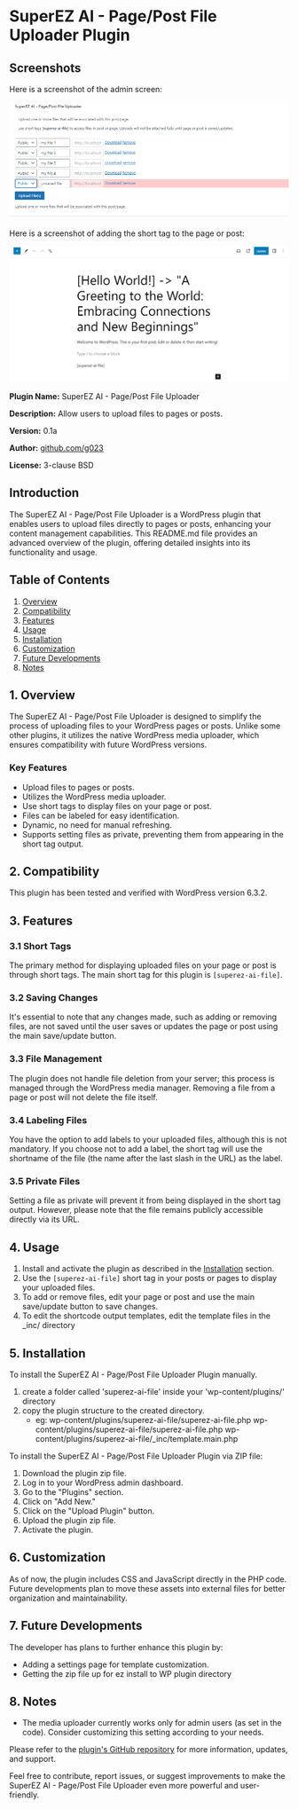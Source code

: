 # SuperEZ AI - Page/Post File Uploader Plugin


## Screenshots

Here is a screenshot of the admin screen:

![Screenshot](https://github.com/g023/SuperEZ-AI-Page-Post-File-Uploader/raw/main/screenshots/admin_screen.png)


Here is a screenshot of adding the short tag to the page or post:

![Screenshot](https://github.com/g023/SuperEZ-AI-Page-Post-File-Uploader/blob/main/screenshots/post_edit.png)


**Plugin Name:** SuperEZ AI - Page/Post File Uploader

**Description:** Allow users to upload files to pages or posts.

**Version:** 0.1a

**Author:** [github.com/g023](https://github.com/g023)

**License:** 3-clause BSD

## Introduction

The SuperEZ AI - Page/Post File Uploader is a WordPress plugin that enables users to upload files directly to pages or posts, enhancing your content management capabilities. This README.md file provides an advanced overview of the plugin, offering detailed insights into its functionality and usage.

## Table of Contents

1. [Overview](#overview)
2. [Compatibility](#compatibility)
3. [Features](#features)
4. [Usage](#usage)
5. [Installation](#installation)
6. [Customization](#customization)
7. [Future Developments](#future-developments)
8. [Notes](#notes)

## 1. Overview

The SuperEZ AI - Page/Post File Uploader is designed to simplify the process of uploading files to your WordPress pages or posts. Unlike some other plugins, it utilizes the native WordPress media uploader, which ensures compatibility with future WordPress versions.

### Key Features

- Upload files to pages or posts.
- Utilizes the WordPress media uploader.
- Use short tags to display files on your page or post.
- Files can be labeled for easy identification.
- Dynamic, no need for manual refreshing.
- Supports setting files as private, preventing them from appearing in the short tag output.

## 2. Compatibility

This plugin has been tested and verified with WordPress version 6.3.2.

## 3. Features

### 3.1 Short Tags

The primary method for displaying uploaded files on your page or post is through short tags. The main short tag for this plugin is `[superez-ai-file]`.

### 3.2 Saving Changes

It's essential to note that any changes made, such as adding or removing files, are not saved until the user saves or updates the page or post using the main save/update button.

### 3.3 File Management

The plugin does not handle file deletion from your server; this process is managed through the WordPress media manager. Removing a file from a page or post will not delete the file itself.

### 3.4 Labeling Files

You have the option to add labels to your uploaded files, although this is not mandatory. If you choose not to add a label, the short tag will use the shortname of the file (the name after the last slash in the URL) as the label.

### 3.5 Private Files

Setting a file as private will prevent it from being displayed in the short tag output. However, please note that the file remains publicly accessible directly via its URL.

## 4. Usage

1. Install and activate the plugin as described in the [Installation](#installation) section.
2. Use the `[superez-ai-file]` short tag in your posts or pages to display your uploaded files.
3. To add or remove files, edit your page or post and use the main save/update button to save changes.
4. To edit the shortcode output templates, edit the template files in the _inc/ directory

## 5. Installation

To install the SuperEZ AI - Page/Post File Uploader Plugin manually.
1. create a folder called 'superez-ai-file' inside your 'wp-content/plugins/' directory
2. copy the plugin structure to the created directory.
   - eg: wp-content/plugins/superez-ai-file/superez-ai-file.php
         wp-content/plugins/superez-ai-file/superez-ai-file.php
         wp-content/plugins/superez-ai-file/_inc/template.main.php

To install the SuperEZ AI - Page/Post File Uploader Plugin via ZIP file:

1. Download the plugin zip file.
2. Log in to your WordPress admin dashboard.
3. Go to the "Plugins" section.
4. Click on "Add New."
5. Click on the "Upload Plugin" button.
6. Upload the plugin zip file.
7. Activate the plugin.

## 6. Customization

As of now, the plugin includes CSS and JavaScript directly in the PHP code. Future developments plan to move these assets into external files for better organization and maintainability.

## 7. Future Developments

The developer has plans to further enhance this plugin by:

- Adding a settings page for template customization.
- Getting the zip file up for ez install to WP plugin directory

## 8. Notes

- The media uploader currently works only for admin users (as set in the code). Consider customizing this setting according to your needs.

Please refer to the [plugin's GitHub repository](https://github.com/g023/SuperEZ-AI-Page-Post-File-Uploader) for more information, updates, and support.

Feel free to contribute, report issues, or suggest improvements to make the SuperEZ AI - Page/Post File Uploader even more powerful and user-friendly.


